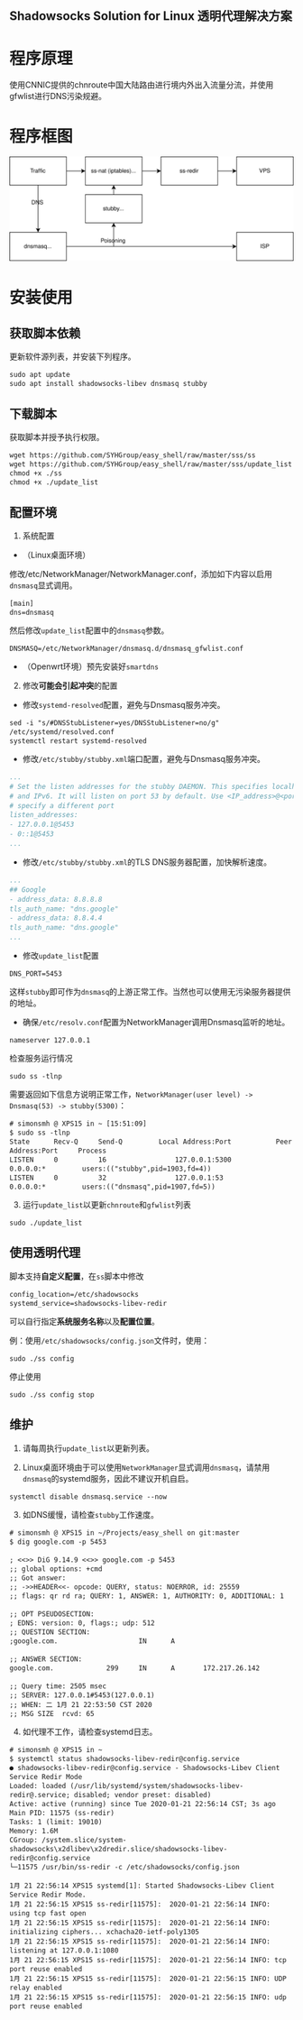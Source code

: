 Shadowsocks Solution for Linux 透明代理解决方案
-
# 程序原理
使用CNNIC提供的chnroute中国大陆路由进行境内外出入流量分流，并使用gfwlist进行DNS污染规避。

# 程序框图
![](sss.svg)


# 安装使用
## 获取脚本依赖
更新软件源列表，并安装下列程序。
```shell
sudo apt update
sudo apt install shadowsocks-libev dnsmasq stubby
```
## 下载脚本
获取脚本并授予执行权限。
```shell
wget https://github.com/SYHGroup/easy_shell/raw/master/sss/ss
wget https://github.com/SYHGroup/easy_shell/raw/master/sss/update_list
chmod +x ./ss
chmod +x ./update_list
```
## 配置环境
1. 系统配置

- （Linux桌面环境）

修改/etc/NetworkManager/NetworkManager.conf，添加如下内容以启用`dnsmasq`显式调用。
```
[main]
dns=dnsmasq
```
然后修改`update_list`配置中的`dnsmasq`参数。
```
DNSMASQ=/etc/NetworkManager/dnsmasq.d/dnsmasq_gfwlist.conf
```
- （Openwrt环境）预先安装好`smartdns`


2. 修改**可能会引起冲突**的配置
- 修改`systemd-resolved`配置，避免与Dnsmasq服务冲突。
```shell
sed -i "s/#DNSStubListener=yes/DNSStubListener=no/g" /etc/systemd/resolved.conf
systemctl restart systemd-resolved
```

- 修改`/etc/stubby/stubby.xml`端口配置，避免与Dnsmasq服务冲突。
```yaml
...
# Set the listen addresses for the stubby DAEMON. This specifies localhost IPv4
# and IPv6. It will listen on port 53 by default. Use <IP_address>@<port> to
# specify a different port
listen_addresses:
- 127.0.0.1@5453
- 0::1@5453
...
```

- 修改`/etc/stubby/stubby.xml`的TLS DNS服务器配置，加快解析速度。
```yaml
...
## Google
- address_data: 8.8.8.8
tls_auth_name: "dns.google"
- address_data: 8.8.4.4
tls_auth_name: "dns.google"
...
```

- 修改`update_list`配置
```
DNS_PORT=5453
```
这样`stubby`即可作为`dnsmasq`的上游正常工作。当然也可以使用无污染服务器提供的地址。

- 确保`/etc/resolv.conf`配置为NetworkManager调用Dnsmasq监听的地址。
```
nameserver 127.0.0.1
```

检查服务运行情况
```
sudo ss -tlnp
```
需要返回如下信息方说明正常工作，`NetworkManager(user level) -> Dnsmasq(53) -> stubby(5300)`：
```
# simonsmh @ XPS15 in ~ [15:51:09]
$ sudo ss -tlnp
State      Recv-Q     Send-Q         Local Address:Port           Peer Address:Port     Process
LISTEN     0          16                 127.0.0.1:5300                0.0.0.0:*         users:(("stubby",pid=1903,fd=4))
LISTEN     0          32                 127.0.0.1:53                  0.0.0.0:*         users:(("dnsmasq",pid=1907,fd=5))
```

3. 运行`update_list`以更新`chnroute`和`gfwlist`列表
```
sudo ./update_list
```

## 使用透明代理
脚本支持**自定义配置**，在`ss`脚本中修改
```shell
config_location=/etc/shadowsocks
systemd_service=shadowsocks-libev-redir
```
可以自行指定**系统服务名称**以及**配置位置**。

例：使用`/etc/shadowsocks/config.json`文件时，使用：
```shell
sudo ./ss config
```
停止使用
```shell
sudo ./ss config stop
```

## 维护
1. 请每周执行`update_list`以更新列表。

2. Linux桌面环境由于可以使用`NetworkManager`显式调用`dnsmasq`，请禁用`dnsmasq`的systemd服务，因此不建议开机自启。
```shell
systemctl disable dnsmasq.service --now
```

3. 如DNS缓慢，请检查`stubby`工作速度。
```shell
# simonsmh @ XPS15 in ~/Projects/easy_shell on git:master
$ dig google.com -p 5453

; <<>> DiG 9.14.9 <<>> google.com -p 5453
;; global options: +cmd
;; Got answer:
;; ->>HEADER<<- opcode: QUERY, status: NOERROR, id: 25559
;; flags: qr rd ra; QUERY: 1, ANSWER: 1, AUTHORITY: 0, ADDITIONAL: 1

;; OPT PSEUDOSECTION:
; EDNS: version: 0, flags:; udp: 512
;; QUESTION SECTION:
;google.com.                    IN      A

;; ANSWER SECTION:
google.com.             299     IN      A       172.217.26.142

;; Query time: 2505 msec
;; SERVER: 127.0.0.1#5453(127.0.0.1)
;; WHEN: 二 1月 21 22:53:50 CST 2020
;; MSG SIZE  rcvd: 65
```

4. 如代理不工作，请检查systemd日志。
```shell
# simonsmh @ XPS15 in ~ 
$ systemctl status shadowsocks-libev-redir@config.service
● shadowsocks-libev-redir@config.service - Shadowsocks-Libev Client Service Redir Mode
Loaded: loaded (/usr/lib/systemd/system/shadowsocks-libev-redir@.service; disabled; vendor preset: disabled)
Active: active (running) since Tue 2020-01-21 22:56:14 CST; 3s ago
Main PID: 11575 (ss-redir)
Tasks: 1 (limit: 19010)
Memory: 1.6M
CGroup: /system.slice/system-shadowsocks\x2dlibev\x2dredir.slice/shadowsocks-libev-redir@config.service
└─11575 /usr/bin/ss-redir -c /etc/shadowsocks/config.json

1月 21 22:56:14 XPS15 systemd[1]: Started Shadowsocks-Libev Client Service Redir Mode.
1月 21 22:56:15 XPS15 ss-redir[11575]:  2020-01-21 22:56:14 INFO: using tcp fast open
1月 21 22:56:15 XPS15 ss-redir[11575]:  2020-01-21 22:56:14 INFO: initializing ciphers... xchacha20-ietf-poly1305
1月 21 22:56:15 XPS15 ss-redir[11575]:  2020-01-21 22:56:14 INFO: listening at 127.0.0.1:1080
1月 21 22:56:15 XPS15 ss-redir[11575]:  2020-01-21 22:56:14 INFO: tcp port reuse enabled
1月 21 22:56:15 XPS15 ss-redir[11575]:  2020-01-21 22:56:15 INFO: UDP relay enabled
1月 21 22:56:15 XPS15 ss-redir[11575]:  2020-01-21 22:56:15 INFO: udp port reuse enabled
```
